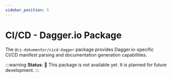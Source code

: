 ```yaml
---
sidebar_position: 5
---
```


# CI/CD - Dagger.io Package

The `@ci-dokumentor/cicd-dagger` package provides Dagger.io-specific CI/CD manifest parsing and documentation generation capabilities.

:::warning
**Status**: 🚧 This package is not available yet. It is planned for future development.
:::

